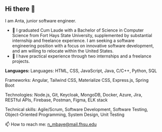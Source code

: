 
## Hi there 👋

I am Anta, junior software engineer.

- 🔭 I graduated Cum Laude with a Bachelor of Science in Computer Science from Fort Hays State University, supplemented by substantial internship and freelance experience. I am seeking a software engineering position with a focus on innovative software development, and am willing to relocate within the United States.
- 🌱 I have practical experience through two internships and a freelance projects.

**Languages:**
Languages: HTML, CSS, JavaScript, Java, C/C++, Python, SQL

Frameworks: Angular, Tailwind CSS, Materialize CSS, Express.js, Spring Boot

Technologies: Node.js, Git, Keycloak, MongoDB, Docker, Azure, Jira, RESTful APIs, Firebase, Postman, Figma, ELK stack

Technical skills: Agile/Scrum, Software Development, Software Testing, Object-Oriented Programming, System
Design, Unit Testing


📫 How to reach me: n_mbaye@mail.fhsu.edu
